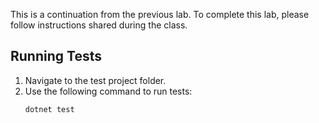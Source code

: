 This is a continuation from the previous lab. To complete this lab, please follow instructions shared during the class.

## Running Tests
1. Navigate to the test project folder.
2. Use the following command to run tests:
   ```bash
   dotnet test
